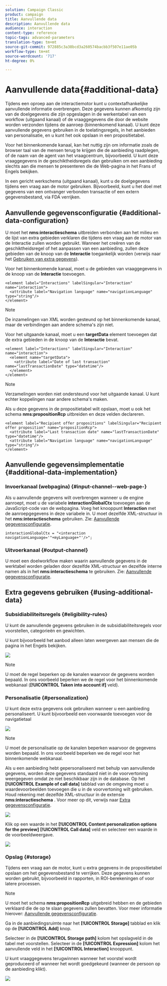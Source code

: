 ```yaml
---
solution: Campaign Classic
product: campaign
title: Aanvullende data
description: Aanvullende data
audience: interaction
content-type: reference
topic-tags: advanced-parameters
translation-type: tm+mt
source-git-commit: 972885c3a38bcd3a260574bacbb3f507e11ae05b
workflow-type: tm+mt
source-wordcount: '717'
ht-degree: 0%

---
```



# Aanvullende data{#additional-data}

Tijdens een oproep aan de interactiemotor kunt u contextafhankelijke aanvullende informatie overbrengen. Deze gegevens kunnen afkomstig zijn van de doelgegevens die zijn opgeslagen in de werkentabel van een workflow (uitgaand kanaal) of de vraaggegevens die door de website worden verzonden tijdens de aanroep (binnenkomend kanaal). U kunt deze aanvullende gegevens gebruiken in de toelatingsregels, in het aanbieden van personalisatie, en u kunt het ook opslaan in een propositietabel.

Voor het binnenkomende kanaal, kan het nuttig zijn om informatie zoals de browser taal van de mensen terug te krijgen die de aanbieding raadplegen, of de naam van de agent van het vraagcentrum, bijvoorbeeld. U kunt deze vraaggegevens in de geschiktheidsregels dan gebruiken om een aanbieding slechts aan die mensen te presenteren die de Web-pagina in het Frans of Engels bekijken.

In een gericht werkschema (uitgaand kanaal), kunt u de doelgegevens tijdens een vraag aan de motor gebruiken. Bijvoorbeeld, kunt u het doel met gegevens van een ontvanger verbonden transactie of een extern gegevensbestand, via FDA verrijken.

## Aanvullende gegevensconfiguratie {#additional-data-configuration}

U moet het **nms:interactieschema** uitbreiden verbonden aan het milieu en de lijst van extra gebieden verklaren die tijdens een vraag aan de motor van de Interactie zullen worden gebruikt. Wanneer het creëren van de geschiktheidsregel of het aanpassen van een aanbieding, zullen deze gebieden van de knoop van de **Interactie** toegankelijk worden (verwijs naar het [Gebruiken van extra gegevens](#using-additional-data)).

Voor het binnenkomende kanaal, moet u de gebieden van vraaggegevens in de knoop van de **Interactie** toevoegen.

```
<element label="Interactions" labelSingular="Interaction" name="interaction">
  <attribute label="Navigation language" name="navigationLanguage" type="string"/>
</element>
```

>[!NOTE]
>
>De inzamelingen van XML worden gesteund op het binnenkomende kanaal, maar de verbindingen aan andere schema&#39;s zijn niet.

Voor het uitgaande kanaal, moet u een **targetData** element toevoegen dat de extra gebieden in de knoop van de **Interactie** bevat.

```
<element label="Interactions" labelSingular="Interaction" name="interaction">
  <element name="targetData">
    <attribute label="Date of last transaction" name="lastTransactionDate" type="datetime"/>
  </element>
</element>
```

>[!NOTE]
>
>Verzamelingen worden niet ondersteund voor het uitgaande kanaal. U kunt echter koppelingen naar andere schema&#39;s maken.

Als u deze gegevens in de propositietabel wilt opslaan, moet u ook het schema **nms:propositionRcp** uitbreiden en deze velden declareren.

```
<element label="Recipient offer propositions" labelSingular="Recipient offer proposition" name="propositionRcp">
  <attribute label="Last transaction date" name="lastTransactionDate" type="datetime"/>
  <attribute label="Navigation language" name="navigationLanguage" type="string"/>
</element>
```

## Aanvullende gegevensimplementatie {#additional-data-implementation}

### Invoerkanaal (webpagina) {#input-channel--web-page-}

Als u aanvullende gegevens wilt overbrengen wanneer u de engine aanroept, moet u de variabele **interactionGlobalCtx** toevoegen aan de JavaScript-code van de webpagina. Voeg het knooppunt **Interaction** met de aanroepgegevens in deze variabele in. U moet dezelfde XML-structuur in het **nms:interactieschema** gebruiken. Zie: [Aanvullende gegevensconfiguratie](#additional-data-configuration).

```
interactionGlobalCtx = "<interaction navigationLanguage='"+myLanguage+"'/>";
```

### Uitvoerkanaal {#output-channel}

U moet een doelworkflow maken waarin aanvullende gegevens in de werktabel worden geladen door dezelfde XML-structuur en dezelfde interne namen als in het **nms:interactieschema** te gebruiken. Zie: [Aanvullende gegevensconfiguratie](#additional-data-configuration).

## Extra gegevens gebruiken {#using-additional-data}

### Subsidiabiliteitsregels {#eligibility-rules}

U kunt de aanvullende gegevens gebruiken in de subsidiabiliteitsregels voor voorstellen, categorieën en gewichten.

U kunt bijvoorbeeld het aanbod alleen laten weergeven aan mensen die de pagina in het Engels bekijken.

![](assets/ita_calldata_query.png)

>[!NOTE]
>
>U moet de regel beperken op de kanalen waarvoor de gegevens worden bepaald. In ons voorbeeld beperken we de regel voor het binnenkomende webkanaal (**[!UICONTROL Taken into account if]** veld).

### Personalisatie {#personalization}

U kunt deze extra gegevens ook gebruiken wanneer u een aanbieding personaliseert. U kunt bijvoorbeeld een voorwaarde toevoegen voor de navigatietaal

![](assets/ita_calldata_perso.png)

>[!NOTE]
>
>U moet de personalisatie op de kanalen beperken waarvoor de gegevens worden bepaald. In ons voorbeeld beperken we de regel voor het binnenkomende webkanaal.

Als u een aanbieding hebt gepersonaliseerd met behulp van aanvullende gegevens, worden deze gegevens standaard niet in de voorvertoning weergegeven omdat ze niet beschikbaar zijn in de database. Op het **[!UICONTROL Example of call data]** tabblad van de omgeving moet u waardevoorbeelden toevoegen die u in de voorvertoning wilt gebruiken. Houd rekening met dezelfde XML-structuur in de extensie **nms:interactieschema** . Voor meer op dit, verwijs naar [Extra gegevensconfiguratie](#additional-data-configuration).

![](assets/ita_calldata_preview.png)

Klik op een waarde in het **[!UICONTROL Content personalization options for the preview]** **[!UICONTROL Call data]** veld en selecteer een waarde in de voorbeeldweergave.

![](assets/ita_calldata_preview2.png)

### Opslag {#storage}

Tijdens een vraag aan de motor, kunt u extra gegevens in de propositietabel opslaan om het gegevensbestand te verrijken. Deze gegevens kunnen worden gebruikt, bijvoorbeeld in rapporten, in ROI-berekeningen of voor latere processen.

>[!NOTE]
>
>U moet het schema **nms:propositionRcp** uitgebreid hebben en de gebieden verklaard die de op te slaan gegevens zullen bevatten. Voor meer informatie hierover: [Aanvullende gegevensconfiguratie](#additional-data-configuration).

Ga in de aanbiedingsruimte naar het **[!UICONTROL Storage]** tabblad en klik op de **[!UICONTROL Add]** knop.

Selecteer in de **[!UICONTROL Storage path]** kolom het opslagveld in de tabel met voorstellen. Selecteer in de **[!UICONTROL Expression]** kolom het aanvullende veld in het **[!UICONTROL Interaction]** knooppunt.

U kunt vraaggegevens terugwinnen wanneer het voorstel wordt geproduceerd of wanneer het wordt goedgekeurd (wanneer de persoon op de aanbieding klikt).

![](assets/ita_calldata_storage.png)

